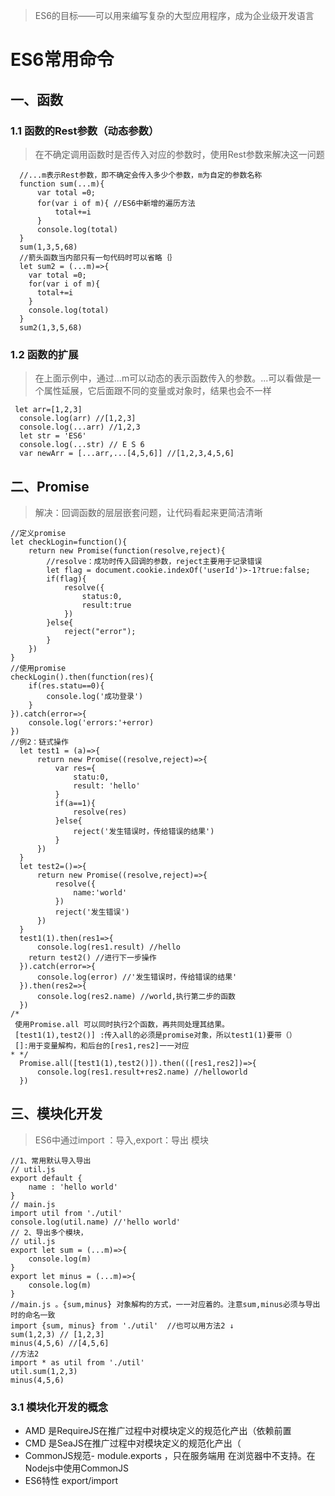 > ES6的目标——可以用来编写复杂的大型应用程序，成为企业级开发语言
# ES6常用命令
## 一、函数
### 1.1 函数的Rest参数（动态参数）
> 在不确定调用函数时是否传入对应的参数时，使用Rest参数来解决这一问题
```
  //...m表示Rest参数，即不确定会传入多少个参数，m为自定的参数名称
  function sum(...m){
      var total =0;
      for(var i of m){ //ES6中新增的遍历方法
          total+=i
      }
      console.log(total)
  }
  sum(1,3,5,68)
  //箭头函数当内部只有一句代码时可以省略｛｝
  let sum2 = (...m)=>{
    var total =0;
    for(var i of m){
      total+=i
    }
    console.log(total)
  }
  sum2(1,3,5,68)
```
### 1.2 函数的扩展
> 在上面示例中，通过...m可以动态的表示函数传入的参数。...可以看做是一个属性延展，它后面跟不同的变量或对象时，结果也会不一样
```
 let arr=[1,2,3]
  console.log(arr) //[1,2,3]
  console.log(...arr) //1,2,3
  let str = 'ES6'
  console.log(...str) // E S 6
  var newArr = [...arr,...[4,5,6]] //[1,2,3,4,5,6]
```
## 二、Promise
> 解决：回调函数的层层嵌套问题，让代码看起来更简洁清晰
```
//定义promise
let checkLogin=function(){
    return new Promise(function(resolve,reject){
        //resolve：成功时传入回调的参数，reject主要用于记录错误
        let flag = document.cookie.indexOf('userId')>-1?true:false;
        if(flag){
            resolve({
                status:0,
                result:true
            })
        }else{
            reject("error");
        }
    })
}
//使用promise
checkLogin().then(function(res){
    if(res.statu==0){
        console.log('成功登录')
    }
}).catch(error=>{
    console.log('errors:'+error)
})
//例2：链式操作
  let test1 = (a)=>{
      return new Promise((resolve,reject)=>{
          var res={
              statu:0,
              result: 'hello'
          }
          if(a==1){
              resolve(res)
          }else{
              reject('发生错误时，传给错误的结果')
          }
      })
  }
  let test2=()=>{
      return new Promise((resolve,reject)=>{
          resolve({
              name:'world'
          })
          reject('发生错误')
      })
  }
  test1(1).then(res1=>{
      console.log(res1.result) //hello
    return test2() //进行下一步操作
  }).catch(error=>{
      console.log(error) //'发生错误时，传给错误的结果'
  }).then(res2=>{
      console.log(res2.name) //world,执行第二步的函数
  })
/*
 使用Promise.all 可以同时执行2个函数，再共同处理其结果。
 [test1(1),test2()] :传入all的必须是promise对象，所以test1(1)要带（）
 []:用于变量解构，和后台的[res1,res2]一一对应
* */
  Promise.all([test1(1),test2()]).then(([res1,res2])=>{
      console.log(res1.result+res2.name) //helloworld
  })
```
## 三、模块化开发
> ES6中通过import ：导入,export：导出 模块
```
//1、常用默认导入导出
// util.js
export default {
    name : 'hello world'
}
// main.js
import util from './util'
console.log(util.name) //'hello world'
// 2、导出多个模块，
// util.js
export let sum = (...m)=>{
    console.log(m)
}
export let minus = (...m)=>{
    console.log(m)
}
//main.js 。{sum,minus} 对象解构的方式，一一对应着的。注意sum,minus必须与导出时的命名一致
import {sum, minus} from './util'  //也可以用方法2 ↓
sum(1,2,3) // [1,2,3]
minus(4,5,6) //[4,5,6]
//方法2
import * as util from './util'
util.sum(1,2,3)
minus(4,5,6)
```
### 3.1 模块化开发的概念
- AMD 是RequireJS在推广过程中对模块定义的规范化产出（依赖前置
- CMD 是SeaJS在推广过程中对模块定义的规范化产出（
- CommonJS规范- module.exports ，只在服务端用 在浏览器中不支持。在Nodejs中使用CommonJS
- ES6特性 export/import